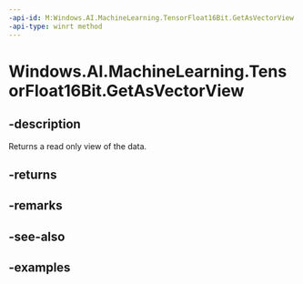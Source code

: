 ```yaml
---
-api-id: M:Windows.AI.MachineLearning.TensorFloat16Bit.GetAsVectorView
-api-type: winrt method
---
```


<!-- Method syntax.
public IVectorView<float> TensorFloat16Bit.GetAsVectorView()
-->

# Windows.AI.MachineLearning.TensorFloat16Bit.GetAsVectorView

## -description
Returns a read only view of the data.
## -returns

## -remarks

## -see-also

## -examples
